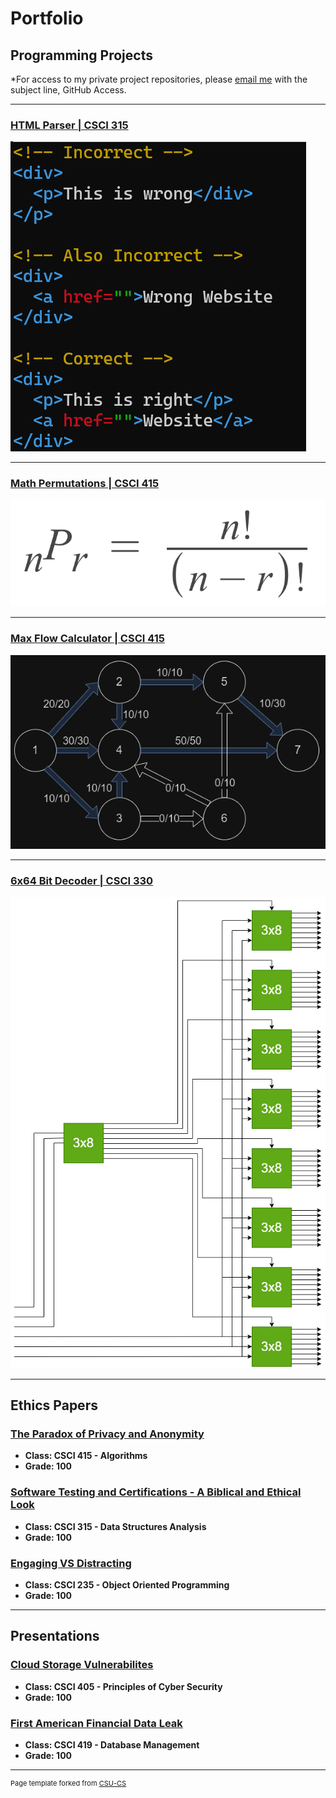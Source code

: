 Portfolio
=========

Programming Projects
--------------------

*For access to my private project repositories, please [email me](mailto:JRAndraszek@csustudent.net?subject=GitHub%20Access) with the subject line, GitHub Access.

---
### [HTML Parser | CSCI 315](./Project-Pages/HTML-Parser.md)

![Project 1 Thumbnail Name](images/HTML-test_header.png)

---
### [Math Permutations | CSCI 415](./Project-Pages/Math-Permutations.md)

![Project 2 Thumbnail Name](images/permutations-formula.png)

---
### [Max Flow Calculator | CSCI 415](./Project-Pages/Max-Flow.md)

![Project 3 Thumbnail Name](images/MaxFlow_header.png)

---
### [6x64 Bit Decoder | CSCI 330](./Project-Pages/Decoder.md)

![Project 4 Thumbnail Name](images/6x64_Decoder.png)

---

Ethics Papers
-------------

### [The Paradox of Privacy and Anonymity](https://github.com/JaredAndraszek42/csci-portfolio/blob/master/Ethics%20Papers/The%20Paradox%20of%20Privacy%20and%20Anonymity%20Ethics%20Paper.pdf)

-   **Class: CSCI 415 - Algorithms**  
-   **Grade: 100**

### [Software Testing and Certifications - A Biblical and Ethical Look](https://github.com/JaredAndraszek42/csci-portfolio/blob/master/Ethics%20Papers/Software%20Testing%20and%20Certifications%20-%20A%20Biblical%20and%20Ethical%20Look.pdf)

-   **Class: CSCI 315 - Data Structures Analysis**  
-   **Grade: 100**  

### [Engaging VS Distracting](https://github.com/JaredAndraszek42/csci-portfolio/blob/master/Ethics%20Papers/Engaging%20VS%20Distracting%20-%20Ethic%20Paper.pdf)

- **Class: CSCI 235 - Object Oriented Programming**
- **Grade: 100**

---

Presentations
-------------

### [Cloud Storage Vulnerabilites](https://github.com/JaredAndraszek42/csci-portfolio/blob/master/Presentations/Cloud%20Storage%20Vulnerabilites.pdf)

- **Class: CSCI 405 - Principles of Cyber Security**
- **Grade: 100**


### [First American Financial Data Leak](https://github.com/JaredAndraszek42/csci-portfolio/blob/master/Presentations/First%20American%20Financial%20Data%20Leak.pdf)

- **Class: CSCI 419 - Database Management**
- **Grade: 100**

---

<p style="font-size:11px">Page template forked from <a href="https://github.com/csu-cs/csci-portfolio">CSU-CS</a></p>
<!-- Remove above link if you don't want to attributive -->
